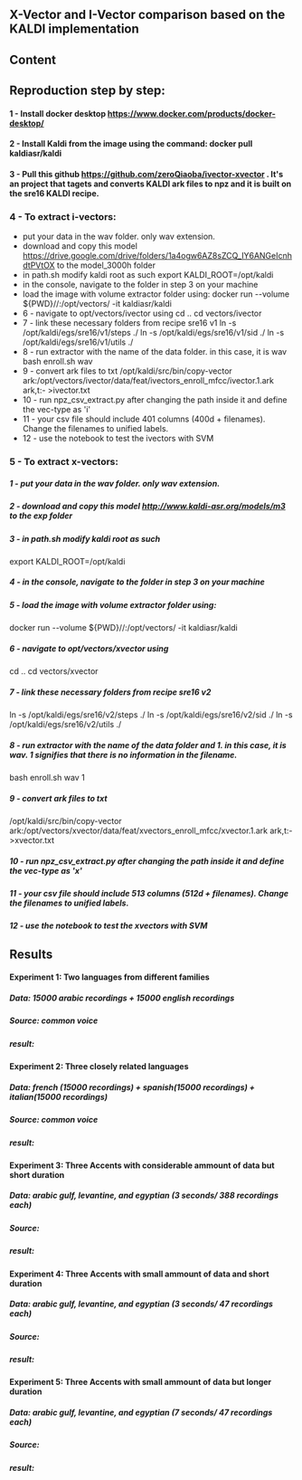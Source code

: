 ## X-Vector and I-Vector comparison based on the KALDI implementation

## Content
## Reproduction step by step:
#### 1 - Install docker desktop https://www.docker.com/products/docker-desktop/
#### 2 - Install Kaldi from the image using the command: docker pull kaldiasr/kaldi
#### 3 - Pull this github https://github.com/zeroQiaoba/ivector-xvector . It's an project that tagets and converts KALDI ark files to npz and it is built on the sre16 KALDI recipe.
### 4 - To extract i-vectors: 
* put your data in the wav folder. only wav extension. 
* download and copy this model https://drive.google.com/drive/folders/1a4ogw6AZ8sZCQ_IY6ANGeIcnhdtPVtOX to the model_3000h folder
* in path.sh modify kaldi root as such 
export KALDI_ROOT=/opt/kaldi
* in the console, navigate to the folder in step 3 on your machine
* load the image with volume extractor folder using:
docker run --volume ${PWD}/<folder name>/:/opt/vectors/ -it kaldiasr/kaldi 
* 6 - navigate to opt/vectors/ivector using
cd .. 
cd vectors/ivector
* 7 - link these necessary folders from recipe sre16 v1
ln -s /opt/kaldi/egs/sre16/v1/steps ./
ln -s /opt/kaldi/egs/sre16/v1/sid ./
ln -s /opt/kaldi/egs/sre16/v1/utils ./
* 8 - run extractor with the name of the data folder. in this case, it is wav
bash enroll.sh wav
* 9 - convert ark files to txt
/opt/kaldi/src/bin/copy-vector ark:/opt/vectors/ivector/data/feat/ivectors_enroll_mfcc/ivector.1.ark ark,t:- >ivector.txt
* 10 - run npz_csv_extract.py after changing the path inside it and define the vec-type as 'i'
* 11 - your csv file should include 401 columns (400d + filenames). Change the filenames to unified labels. 
* 12 - use the notebook to test the ivectors with SVM

### 5 - To extract x-vectors: 
  ##### 1 - put your data in the wav folder. only wav extension. 
  ##### 2 - download and copy this model http://www.kaldi-asr.org/models/m3 to the exp folder
##### 3 - in path.sh modify kaldi root as such 
export KALDI_ROOT=/opt/kaldi
##### 4 - in the console, navigate to the folder in step 3 on your machine
##### 5 -  load the image with volume extractor folder using:
docker run --volume ${PWD}/<folder name>/:/opt/vectors/ -it kaldiasr/kaldi 
##### 6 - navigate to opt/vectors/xvector using
cd .. 
cd vectors/xvector
##### 7 - link these necessary folders from recipe sre16 v2
ln -s /opt/kaldi/egs/sre16/v2/steps ./
ln -s /opt/kaldi/egs/sre16/v2/sid ./
ln -s /opt/kaldi/egs/sre16/v2/utils ./
##### 8 - run extractor with the name of the data folder and 1. in this case, it is wav. 1 signifies that there is no information in the filename. 
bash enroll.sh wav 1
##### 9 - convert ark files to txt
/opt/kaldi/src/bin/copy-vector ark:/opt/vectors/xvector/data/feat/xvectors_enroll_mfcc/xvector.1.ark ark,t:- >xvector.txt
##### 10 - run npz_csv_extract.py after changing the path inside it and define the vec-type as 'x'
##### 11 - your csv file should include 513 columns (512d + filenames). Change the filenames to unified labels. 
##### 12 - use the notebook to test the xvectors with SVM



## Results
#### Experiment 1: Two languages from different families
##### Data: 15000 arabic recordings + 15000 english recordings
##### Source: common voice
##### result:


#### Experiment 2: Three closely related languages
##### Data: french (15000 recordings) + spanish(15000 recordings) + italian(15000 recordings)
##### Source: common voice
##### result:

#### Experiment 3: Three Accents with considerable ammount of data but short duration
##### Data: arabic gulf, levantine, and egyptian (3 seconds/ 388 recordings each)
##### Source:
##### result:

#### Experiment 4: Three Accents with small ammount of data and short duration 
##### Data: arabic gulf, levantine, and egyptian (3 seconds/ 47 recordings each)
##### Source:
##### result:


#### Experiment 5: Three Accents with small ammount of data but longer duration 
##### Data: arabic gulf, levantine, and egyptian (7 seconds/ 47 recordings each)
##### Source:
##### result:

  
